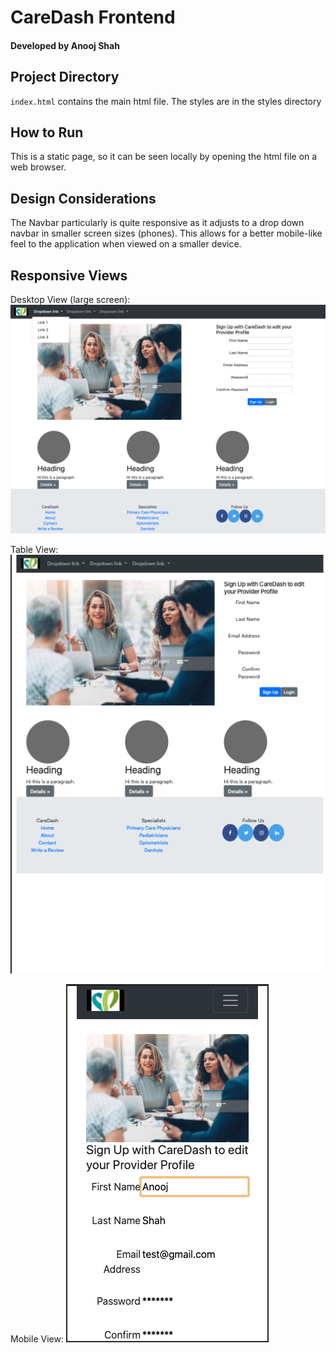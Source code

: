 # CareDash Frontend 
#### Developed by Anooj Shah

## Project Directory
`index.html` contains the main html file.
The styles are in the styles directory

## How to Run 
This is a static page, so it can be seen locally by opening the html file on a web browser.

## Design Considerations
The Navbar particularly is quite responsive as it adjusts to a drop down navbar in smaller screen sizes (phones). This allows for a better mobile-like feel to the application when viewed on a smaller device. 

## Responsive Views
Desktop View (large screen): 
![DesktopView](images/desktop_view.png) 

Table View: 
![Tablet View](images/ipad_pro_view.png) 

Mobile View: 
![Mobile View](images/iphone_view.png) 
